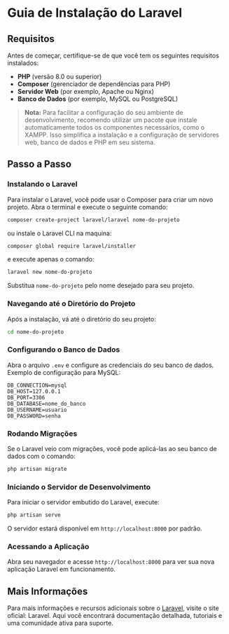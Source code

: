 # Guia de Instalação do Laravel

## Requisitos

Antes de começar, certifique-se de que você tem os seguintes requisitos instalados:

- **PHP** (versão 8.0 ou superior)
- **Composer** (gerenciador de dependências para PHP)
- **Servidor Web** (por exemplo, Apache ou Nginx)
- **Banco de Dados** (por exemplo, MySQL ou PostgreSQL)
> **Nota:** Para facilitar a configuração do seu ambiente de desenvolvimento, recomendo utilizar um pacote que instale automaticamente todos os componentes necessários, como o XAMPP. Isso simplifica a instalação e a configuração de servidores web, banco de dados e PHP em seu sistema.

## Passo a Passo

### Instalando o Laravel

Para instalar o Laravel, você pode usar o Composer para criar um novo projeto. Abra o terminal e execute o seguinte comando:

```bash
composer create-project laravel/laravel nome-do-projeto
```
ou instale o Laravel CLI na maquina:

```bash
composer global require laravel/installer
```

e execute apenas o comando:

```bash
laravel new nome-do-projeto
```

Substitua `nome-do-projeto` pelo nome desejado para seu projeto.

### Navegando até o Diretório do Projeto

Após a instalação, vá até o diretório do seu projeto:

```bash
cd nome-do-projeto
```

### Configurando o Banco de Dados

Abra o arquivo `.env` e configure as credenciais do seu banco de dados. Exemplo de configuração para MySQL:

```env
DB_CONNECTION=mysql
DB_HOST=127.0.0.1
DB_PORT=3306
DB_DATABASE=nome_do_banco
DB_USERNAME=usuario
DB_PASSWORD=senha
```

### Rodando Migrações

Se o Laravel veio com migrações, você pode aplicá-las ao seu banco de dados com o comando:

```bash
php artisan migrate
```

### Iniciando o Servidor de Desenvolvimento

Para iniciar o servidor embutido do Laravel, execute:

```bash
php artisan serve
```

O servidor estará disponível em `http://localhost:8000` por padrão.

### Acessando a Aplicação

Abra seu navegador e acesse `http://localhost:8000` para ver sua nova aplicação Laravel em funcionamento.

## Mais Informações

Para mais informações e recursos adicionais sobre o [Laravel](https://laravel.com/), visite o site oficial: Laravel. Aqui você encontrará documentação detalhada, tutoriais e uma comunidade ativa para suporte.